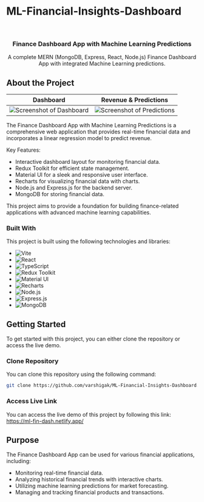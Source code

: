 # ML-Financial-Insights-Dashboard
<br />
<div align="center">
  <h3 align="center">Finance Dashboard App with Machine Learning Predictions</h3>

  <p align="center">
    A complete MERN (MongoDB, Express, React, Node.js) Finance Dashboard App with integrated Machine Learning predictions.
    <br />
  </p>
</div>


<!-- ABOUT THE PROJECT -->
## About the Project

| Dashboard | Revenue & Predictions |
| ------------- | ------------- |
| ![Screenshot of Dashboard](https://github.com/varshigak/ML-Financial-Insights-Dashboard/assets/142120820/67754fda-4bd8-490f-815f-cc7c39a7b5c3) | ![Screenshot of Predictions](https://github.com/varshigak/ML-Financial-Insights-Dashboard/assets/142120820/18f81050-fb55-419d-8846-51b804c71199) |

The Finance Dashboard App with Machine Learning Predictions is a comprehensive web application that provides real-time financial data and incorporates a linear regression model to predict revenue. 

Key Features:
* Interactive dashboard layout for monitoring financial data.
* Redux Toolkit for efficient state management.
* Material UI for a sleek and responsive user interface.
* Recharts for visualizing financial data with charts.
* Node.js and Express.js for the backend server.
* MongoDB for storing financial data.

This project aims to provide a foundation for building finance-related applications with advanced machine learning capabilities.


### Built With

This project is built using the following technologies and libraries:

* ![Vite][Vite-img]
* ![React][React-img]
* ![TypeScript][TypeScript-img] 
* ![Redux Toolkit][Redux-Toolkit-img]
* ![Material UI][Material-UI-img]
* ![Recharts][Recharts-img]
* ![Node.js][Node.js-img]
* ![Express.js][Express.js-img]
* ![MongoDB][MongoDB-img]

<!-- Images -->
[Vite-img]: https://img.shields.io/badge/Vite-000000?style=for-the-badge&logo=vite&logoColor=white
[React-img]: https://img.shields.io/badge/React-20232A?style=for-the-badge&logo=react&logoColor=61DAFB
[TypeScript-img]: https://img.shields.io/badge/TypeScript-007ACC?style=for-the-badge&logo=typescript&logoColor=white
[Redux-Toolkit-img]: https://img.shields.io/badge/Redux_Toolkit-764ABC?style=for-the-badge&logo=redux&logoColor=white
[Material-UI-img]: https://img.shields.io/badge/Material_UI-0081CB?style=for-the-badge&logo=material-ui&logoColor=white
[Recharts-img]: https://img.shields.io/badge/Recharts-02C39A?style=for-the-badge&logo=recharts&logoColor=white
[Node.js-img]: https://img.shields.io/badge/Node.js-339933?style=for-the-badge&logo=node.js&logoColor=white
[Express.js-img]: https://img.shields.io/badge/Express.js-000000?style=for-the-badge&logo=express&logoColor=white
[MongoDB-img]: https://img.shields.io/badge/MongoDB-47A248?style=for-the-badge&logo=mongodb&logoColor=white


## Getting Started

To get started with this project, you can either clone the repository or access the live demo.

### Clone Repository

You can clone this repository using the following command:

```sh
git clone https://github.com/varshigak/ML-Financial-Insights-Dashboard.git
```

### Access Live Link
You can access the live demo of this project by following this link: https://ml-fin-dash.netlify.app/

## Purpose
The Finance Dashboard App can be used for various financial applications, including:

* Monitoring real-time financial data.
* Analyzing historical financial trends with interactive charts.
* Utilizing machine learning predictions for market forecasting.
* Managing and tracking financial products and transactions.

